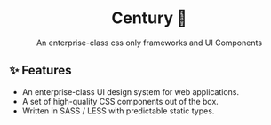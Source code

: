 <h1 align="center">Century 💯</h1>

<div align="center">
An enterprise-class css only frameworks and UI Components
</div>
  
  ## ✨ Features

- An enterprise-class UI design system for web applications.
- A set of high-quality CSS components out of the box.
- Written in SASS / LESS with predictable static types.


